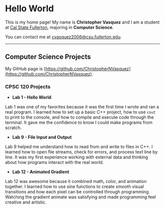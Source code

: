 # Hello World

This is my home page! My name is **Christopher Vasquez** and I am a student at [Cal State Fullerton](http://www.fullerton.edu/), majoring in **Computer Science**.

You can contact me at [cvasquez2006@csu.fullerton.edu](mailto:cvasquez2006@csu.fullerton.edu).

---

## Computer Science Projects

My GitHub page is [https://github.com/ChristopherNVasquez](https://github.com/ChristopherNVasquez).

### CPSC 120 Projects

* **Lab 1 - Hello World**

Lab 1 was one of my favorites because it was the first time I wrote and ran a real program. I learned how to set up a basic C++ project, how to use `cout` to print to the console, and how to compile and execute code through the terminal. It gave me the confidence to know I could make programs from scratch.

* **Lab 9 - File Input and Output**

Lab 9 helped me understand how to read from and write to files in C++. I learned how to open file streams, check for errors, and process text line by line. It was my first experience working with external data and thinking about how programs interact with the real world.

* **Lab 12 - Animated Gradient**

Lab 12 was awesome because it combined math, color, and animation together. I learned how to use sine functions to create smooth visual transitions and how each pixel can be controlled through programming. Watching the gradient animate was satisfying and made programming feel creative and artistic.
